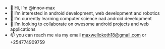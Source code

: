 - 👋 Hi, I’m @innov-max
- 👀 I’m interested in android development, web development and robotics
- 🌱 I’m currently learning computer science nad android development
- 💞️ I’m looking to collaborate on owesome android projects and web applications
- 📫 you can reach me via my email maxwellokoth18@gmail.com or +254774909759

